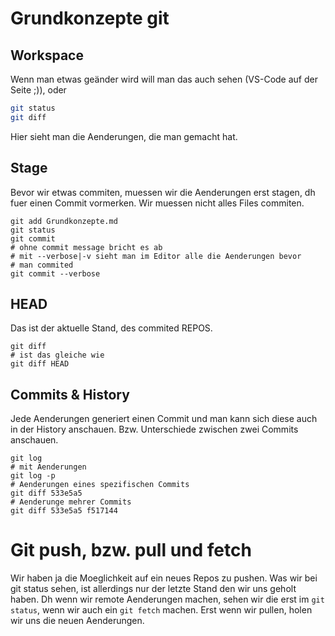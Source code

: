 # Grundkonzepte git
## Workspace

Wenn man etwas geänder wird will man das auch sehen (VS-Code auf der Seite ;)), oder

```bash
git status
git diff
```

Hier sieht man die Aenderungen, die man gemacht hat.

## Stage

Bevor wir etwas commiten, muessen wir die Aenderungen erst stagen, dh fuer einen Commit vormerken. Wir muessen nicht alles Files commiten.

```
git add Grundkonzepte.md
git status
git commit
# ohne commit message bricht es ab
# mit --verbose|-v sieht man im Editor alle die Aenderungen bevor
# man commited
git commit --verbose
```

## HEAD

Das ist der aktuelle Stand, des commited REPOS.

```
git diff
# ist das gleiche wie
git diff HEAD
```

## Commits & History

Jede Aenderungen generiert einen Commit und man kann sich diese auch in der History anschauen. Bzw. Unterschiede zwischen zwei Commits anschauen.

```
git log
# mit Aenderungen
git log -p
# Aenderungen eines spezifischen Commits
git diff 533e5a5
# Aenderunge mehrer Commits
git diff 533e5a5 f517144
```

# Git push, bzw. pull und fetch

Wir haben ja die Moeglichkeit auf ein neues Repos zu pushen. Was wir bei git status sehen, ist allerdings nur der letzte Stand den wir uns geholt haben. Dh wenn wir remote Aenderungen machen, sehen wir die erst im `git status`, wenn wir auch ein `git fetch` machen.
Erst wenn wir pullen, holen wir uns die neuen Aenderungen.
